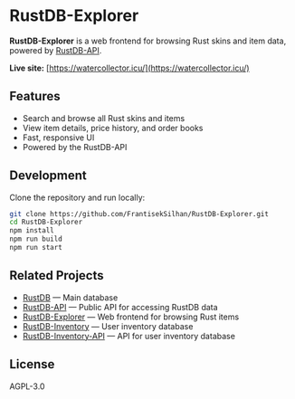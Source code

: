 # RustDB-Explorer

**RustDB-Explorer** is a web frontend for browsing Rust skins and item data, powered by [RustDB-API](https://github.com/FrantisekSilhan/RustDB-API).

**Live site:** [https://watercollector.icu/](https://watercollector.icu/)

## Features

- Search and browse all Rust skins and items
- View item details, price history, and order books
- Fast, responsive UI
- Powered by the RustDB-API

## Development

Clone the repository and run locally:

```bash
git clone https://github.com/FrantisekSilhan/RustDB-Explorer.git
cd RustDB-Explorer
npm install
npm run build
npm run start
```

## Related Projects

- [RustDB](https://github.com/FrantisekSilhan/RustDB) — Main database
- [RustDB-API](https://github.com/FrantisekSilhan/RustDB-API) — Public API for accessing RustDB data
- [RustDB-Explorer](https://github.com/FrantisekSilhan/RustDB-Explorer) — Web frontend for browsing Rust items
- [RustDB-Inventory](https://github.com/FrantisekSilhan/RustDB-Inventory) — User inventory database
- [RustDB-Inventory-API](https://github.com/FrantisekSilhan/RustDB-Inventory-API) — API for user inventory database

## License

AGPL-3.0
